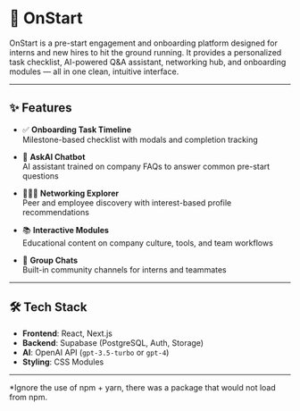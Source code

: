 # 🚀 OnStart

OnStart is a pre-start engagement and onboarding platform designed for interns and new hires to hit the ground running. It provides a personalized task checklist, AI-powered Q&A assistant, networking hub, and onboarding modules — all in one clean, intuitive interface.

---

## ✨ Features

- ✅ **Onboarding Task Timeline**  
  Milestone-based checklist with modals and completion tracking

- 🤖 **AskAI Chatbot**  
  AI assistant trained on company FAQs to answer common pre-start questions

- 🧑‍🤝‍🧑 **Networking Explorer**  
  Peer and employee discovery with interest-based profile recommendations

- 📚 **Interactive Modules**  
  Educational content on company culture, tools, and team workflows

- 💬 **Group Chats**  
  Built-in community channels for interns and teammates

---

## 🛠 Tech Stack

- **Frontend**: React, Next.js  
- **Backend**: Supabase (PostgreSQL, Auth, Storage)  
- **AI**: OpenAI API (`gpt-3.5-turbo` or `gpt-4`)  
- **Styling**: CSS Modules

---

*Ignore the use of npm + yarn, there was a package that would not load from npm.

